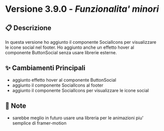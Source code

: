 # Versione 3.9.0 - *Funzionalita' minori*

## 📋 Descrizione
In questa versione ho aggiunto il componente SocialIcons per visualizzare le icone social nel footer. Ho aggiunto anche un effetto hover al componente ButtonSocial senza usare librerie esterne.

## ✨ Cambiamenti Principali
- aggiunto effetto hover al componente ButtonSocial
- aggiunto il componente SocialIcons al footer
- aggiunto il componente SocialIcons per visualizzare le icone social

## 📝 Note
- sarebbe meglio in futuro usare una libreria per le animazioni piu' semplice di framer-motion

